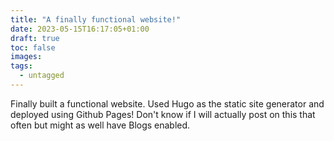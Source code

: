 ```yaml
---
title: "A finally functional website!"
date: 2023-05-15T16:17:05+01:00
draft: true
toc: false
images:
tags:
  - untagged
---
```


Finally built a functional website. Used Hugo as the static site generator and deployed using Github Pages! Don't know if I will actually post on this that often but might as well have Blogs enabled.